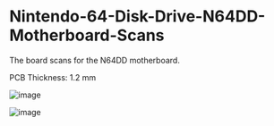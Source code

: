 # Nintendo-64-Disk-Drive-N64DD-Motherboard-Scans
The board scans for the N64DD motherboard.

PCB Thickness: 1.2 mm

![image](https://github.com/RWeick/Nintendo-64-Disk-Drive-N64DD-Motherboard-Scans/blob/main/N64DD%20Front%20Cropped.jpg)

![image](https://github.com/RWeick/Nintendo-64-Disk-Drive-N64DD-Motherboard-Scans/blob/main/N64DD%20Back%20Cropped.jpg)
